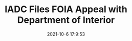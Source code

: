 ---
"title": "IADC Files FOIA Appeal with Department of Interior"
"date": "2021-10-6 17:9:53"
"feed_name": "IADC"
"feed_website": "https://www.iadc.org/"
"feed_rss": "https://www.iadc.org/feed/"
"link": "https://www.iadc.org/drillbits/industry-news-resources/iadc-files-foia-appeal-with-department-of-interior/"
"source": "None"
"file": "_posts/2021-1-1-d89e56d67447d2823e24f58ff549cf02b9d981a1.md"
"accident": "0"
"drilling": "0"
"dead": "0"
"injured": "0"
"arrested": "0"
"place": "unknown place"
"where": "unknown site"
"causes": "unknown"
"place_uri": "unknown place"
---